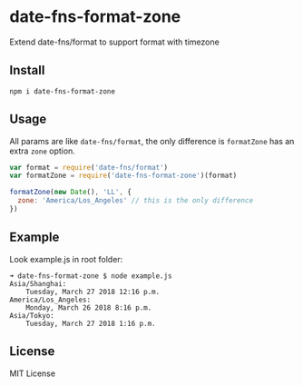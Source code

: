 # date-fns-format-zone

Extend date-fns/format to support format with timezone

## Install

```
npm i date-fns-format-zone 
```


## Usage

All params are like `date-fns/format`, the only difference is `formatZone` has
an extra `zone` option.

```js
var format = require('date-fns/format')
var formatZone = require('date-fns-format-zone')(format)

formatZone(new Date(), 'LL', {
  zone: 'America/Los_Angeles' // this is the only difference
})
```

## Example

Look example.js in root folder:

```
➜ date-fns-format-zone $ node example.js
Asia/Shanghai:
    Tuesday, March 27 2018 12:16 p.m.
America/Los_Angeles:
    Monday, March 26 2018 8:16 p.m.
Asia/Tokyo:
    Tuesday, March 27 2018 1:16 p.m.
```

## License

MIT License